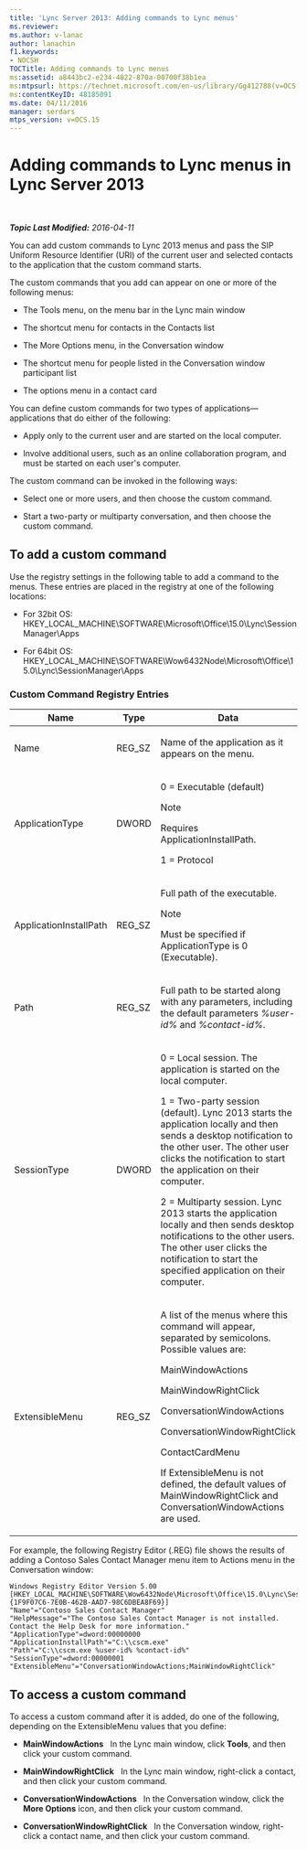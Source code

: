 ```yaml
---
title: 'Lync Server 2013: Adding commands to Lync menus'
ms.reviewer: 
ms.author: v-lanac
author: lanachin
f1.keywords:
- NOCSH
TOCTitle: Adding commands to Lync menus
ms:assetid: a8443bc2-e234-4022-870a-00700f38b1ea
ms:mtpsurl: https://technet.microsoft.com/en-us/library/Gg412788(v=OCS.15)
ms:contentKeyID: 48185091
ms.date: 04/11/2016
manager: serdars
mtps_version: v=OCS.15
---
```


<div data-xmlns="http://www.w3.org/1999/xhtml">

<div class="topic" data-xmlns="http://www.w3.org/1999/xhtml" data-msxsl="urn:schemas-microsoft-com:xslt" data-cs="http://msdn.microsoft.com/">

<div data-asp="https://msdn2.microsoft.com/asp">

# Adding commands to Lync menus in Lync Server 2013

</div>

<div id="mainSection">

<div id="mainBody">

<span> </span>

_**Topic Last Modified:** 2016-04-11_

You can add custom commands to Lync 2013 menus and pass the SIP Uniform Resource Identifier (URI) of the current user and selected contacts to the application that the custom command starts.

The custom commands that you add can appear on one or more of the following menus:

  - The Tools menu, on the menu bar in the Lync main window

  - The shortcut menu for contacts in the Contacts list

  - The More Options menu, in the Conversation window

  - The shortcut menu for people listed in the Conversation window participant list

  - The options menu in a contact card

You can define custom commands for two types of applications—applications that do either of the following:

  - Apply only to the current user and are started on the local computer.

  - Involve additional users, such as an online collaboration program, and must be started on each user's computer.

The custom command can be invoked in the following ways:

  - Select one or more users, and then choose the custom command.

  - Start a two-party or multiparty conversation, and then choose the custom command.

<div>

## To add a custom command

Use the registry settings in the following table to add a command to the menus. These entries are placed in the registry at one of the following locations:

  - For 32bit OS: HKEY\_LOCAL\_MACHINE\\SOFTWARE\\Microsoft\\Office\\15.0\\Lync\\SessionManager\\Apps

  - For 64bit OS: HKEY\_LOCAL\_MACHINE\\SOFTWARE\\Wow6432Node\\Microsoft\\Office\\15.0\\Lync\\SessionManager\\Apps

### Custom Command Registry Entries

<table>
<colgroup>
<col style="width: 33%" />
<col style="width: 33%" />
<col style="width: 33%" />
</colgroup>
<thead>
<tr class="header">
<th>Name</th>
<th>Type</th>
<th>Data</th>
</tr>
</thead>
<tbody>
<tr class="odd">
<td><p>Name</p></td>
<td><p>REG_SZ</p></td>
<td><p>Name of the application as it appears on the menu.</p></td>
</tr>
<tr class="even">
<td><p>ApplicationType</p></td>
<td><p>DWORD</p></td>
<td><p>0 = Executable (default)</p>
<div>

> [!NOTE]  
> Requires ApplicationInstallPath.


</div>
<p>1 = Protocol</p></td>
</tr>
<tr class="odd">
<td><p>ApplicationInstallPath</p></td>
<td><p>REG_SZ</p></td>
<td><p>Full path of the executable.</p>
<div>

> [!NOTE]  
> Must be specified if ApplicationType is 0 (Executable).


</div></td>
</tr>
<tr class="even">
<td><p>Path</p></td>
<td><p>REG_SZ</p></td>
<td><p>Full path to be started along with any parameters, including the default parameters <em>%user-id%</em> and <em>%contact-id%</em>.</p></td>
</tr>
<tr class="odd">
<td><p>SessionType</p></td>
<td><p>DWORD</p></td>
<td><p>0 = Local session. The application is started on the local computer.</p>
<p>1 = Two-party session (default). Lync 2013 starts the application locally and then sends a desktop notification to the other user. The other user clicks the notification to start the application on their computer.</p>
<p>2 = Multiparty session. Lync 2013 starts the application locally and then sends desktop notifications to the other users. The other user clicks the notification to start the specified application on their computer.</p></td>
</tr>
<tr class="even">
<td><p>ExtensibleMenu</p></td>
<td><p>REG_SZ</p></td>
<td><p>A list of the menus where this command will appear, separated by semicolons. Possible values are:</p>
<p>MainWindowActions</p>
<p>MainWindowRightClick</p>
<p>ConversationWindowActions</p>
<p>ConversationWindowRightClick</p>
<p>ContactCardMenu</p>
<p>If ExtensibleMenu is not defined, the default values of MainWindowRightClick and ConversationWindowActions are used.</p></td>
</tr>
</tbody>
</table>


For example, the following Registry Editor (.REG) file shows the results of adding a Contoso Sales Contact Manager menu item to Actions menu in the Conversation window:

    Windows Registry Editor Version 5.00
    [HKEY_LOCAL_MACHINE\SOFTWARE\Wow6432Node\Microsoft\Office\15.0\Lync\SessionManager\Apps\{1F9F07C6-7E0B-462B-AAD7-98C6DBEA8F69}]
    "Name"="Contoso Sales Contact Manager"
    "HelpMessage"="The Contoso Sales Contact Manager is not installed. Contact the Help Desk for more information."
    "ApplicationType"=dword:00000000
    "ApplicationInstallPath"="C:\\cscm.exe"
    "Path"="C:\\cscm.exe %user-id% %contact-id%"
    "SessionType"=dword:00000001
    "ExtensibleMenu"="ConversationWindowActions;MainWindowRightClick"

</div>

<div>

## To access a custom command

To access a custom command after it is added, do one of the following, depending on the ExtensibleMenu values that you define:

  - **MainWindowActions**   In the Lync main window, click **Tools**, and then click your custom command.

  - **MainWindowRightClick**   In the Lync main window, right-click a contact, and then click your custom command.

  - **ConversationWindowActions**   In the Conversation window, click the **More Options** icon, and then click your custom command.

  - **ConversationWindowRightClick**   In the Conversation window, right-click a contact name, and then click your custom command.

</div>

</div>

<span> </span>

</div>

</div>

</div>

